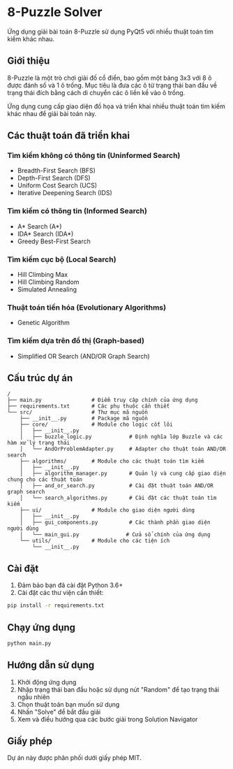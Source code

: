 # 8-Puzzle Solver

Ứng dụng giải bài toán 8-Puzzle sử dụng PyQt5 với nhiều thuật toán tìm kiếm khác nhau.

## Giới thiệu

8-Puzzle là một trò chơi giải đố cổ điển, bao gồm một bảng 3x3 với 8 ô được đánh số và 1 ô trống. Mục tiêu là đưa các ô từ trạng thái ban đầu về trạng thái đích bằng cách di chuyển các ô liền kề vào ô trống.

Ứng dụng cung cấp giao diện đồ họa và triển khai nhiều thuật toán tìm kiếm khác nhau để giải bài toán này.

## Các thuật toán đã triển khai

### Tìm kiếm không có thông tin (Uninformed Search)
- Breadth-First Search (BFS)
- Depth-First Search (DFS)
- Uniform Cost Search (UCS)
- Iterative Deepening Search (IDS)

### Tìm kiếm có thông tin (Informed Search)
- A* Search (A*)
- IDA* Search (IDA*)
- Greedy Best-First Search

### Tìm kiếm cục bộ (Local Search)
- Hill Climbing Max
- Hill Climbing Random
- Simulated Annealing

### Thuật toán tiến hóa (Evolutionary Algorithms)
- Genetic Algorithm

### Tìm kiếm dựa trên đồ thị (Graph-based)
- Simplified OR Search (AND/OR Graph Search)

## Cấu trúc dự án

```
/
├── main.py                # Điểm truy cập chính của ứng dụng
├── requirements.txt       # Các phụ thuộc cần thiết
└── src/                   # Thư mục mã nguồn
    ├── __init__.py        # Package mã nguồn
    ├── core/              # Module cho logic cốt lõi
    │   ├── __init__.py
    │   ├── buzzle_logic.py            # Định nghĩa lớp Buzzle và các hàm xử lý trạng thái
    │   └── AndOrProblemAdapter.py     # Adapter cho thuật toán AND/OR search
    ├── algorithms/        # Module cho các thuật toán tìm kiếm
    │   ├── __init__.py
    │   ├── algorithm_manager.py       # Quản lý và cung cấp giao diện chung cho các thuật toán
    │   ├── and_or_search.py           # Cài đặt thuật toán AND/OR graph search
    │   └── search_algorithms.py       # Cài đặt các thuật toán tìm kiếm
    ├── ui/                # Module cho giao diện người dùng
    │   ├── __init__.py
    │   ├── gui_components.py          # Các thành phần giao diện người dùng
    │   └── main_gui.py               # Cửa sổ chính của ứng dụng
    └── utils/             # Module cho các tiện ích
        └── __init__.py
```

## Cài đặt

1. Đảm bảo bạn đã cài đặt Python 3.6+
2. Cài đặt các thư viện cần thiết:

```bash
pip install -r requirements.txt
```

## Chạy ứng dụng

```bash
python main.py
```

## Hướng dẫn sử dụng

1. Khởi động ứng dụng
2. Nhập trạng thái ban đầu hoặc sử dụng nút "Random" để tạo trạng thái ngẫu nhiên
3. Chọn thuật toán bạn muốn sử dụng
4. Nhấn "Solve" để bắt đầu giải
5. Xem và điều hướng qua các bước giải trong Solution Navigator

## Giấy phép

Dự án này được phân phối dưới giấy phép MIT. 